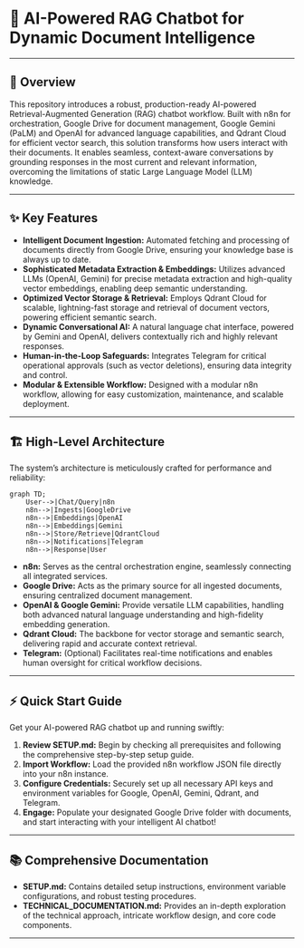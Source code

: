 # 🧠 AI-Powered RAG Chatbot for Dynamic Document Intelligence

---

## 🚀 Overview

This repository introduces a robust, production-ready AI-powered Retrieval-Augmented Generation (RAG) chatbot workflow. Built with n8n for orchestration, Google Drive for document management, Google Gemini (PaLM) and OpenAI for advanced language capabilities, and Qdrant Cloud for efficient vector search, this solution transforms how users interact with their documents. It enables seamless, context-aware conversations by grounding responses in the most current and relevant information, overcoming the limitations of static Large Language Model (LLM) knowledge.

---

## ✨ Key Features

- **Intelligent Document Ingestion:** Automated fetching and processing of documents directly from Google Drive, ensuring your knowledge base is always up to date.
- **Sophisticated Metadata Extraction & Embeddings:** Utilizes advanced LLMs (OpenAI, Gemini) for precise metadata extraction and high-quality vector embeddings, enabling deep semantic understanding.
- **Optimized Vector Storage & Retrieval:** Employs Qdrant Cloud for scalable, lightning-fast storage and retrieval of document vectors, powering efficient semantic search.
- **Dynamic Conversational AI:** A natural language chat interface, powered by Gemini and OpenAI, delivers contextually rich and highly relevant responses.
- **Human-in-the-Loop Safeguards:** Integrates Telegram for critical operational approvals (such as vector deletions), ensuring data integrity and control.
- **Modular & Extensible Workflow:** Designed with a modular n8n workflow, allowing for easy customization, maintenance, and scalable deployment.

---

## 🏗️ High-Level Architecture

The system’s architecture is meticulously crafted for performance and reliability:

```mermaid
graph TD;
    User-->|Chat/Query|n8n
    n8n-->|Ingests|GoogleDrive
    n8n-->|Embeddings|OpenAI
    n8n-->|Embeddings|Gemini
    n8n-->|Store/Retrieve|QdrantCloud
    n8n-->|Notifications|Telegram
    n8n-->|Response|User
```

- **n8n:** Serves as the central orchestration engine, seamlessly connecting all integrated services.
- **Google Drive:** Acts as the primary source for all ingested documents, ensuring centralized document management.
- **OpenAI & Google Gemini:** Provide versatile LLM capabilities, handling both advanced natural language understanding and high-fidelity embedding generation.
- **Qdrant Cloud:** The backbone for vector storage and semantic search, delivering rapid and accurate context retrieval.
- **Telegram:** (Optional) Facilitates real-time notifications and enables human oversight for critical workflow decisions.

---

## ⚡ Quick Start Guide

Get your AI-powered RAG chatbot up and running swiftly:

1. **Review SETUP.md:** Begin by checking all prerequisites and following the comprehensive step-by-step setup guide.
2. **Import Workflow:** Load the provided n8n workflow JSON file directly into your n8n instance.
3. **Configure Credentials:** Securely set up all necessary API keys and environment variables for Google, OpenAI, Gemini, Qdrant, and Telegram.
4. **Engage:** Populate your designated Google Drive folder with documents, and start interacting with your intelligent AI chatbot!

---

## 📚 Comprehensive Documentation

- **SETUP.md:** Contains detailed setup instructions, environment variable configurations, and robust testing procedures.
- **TECHNICAL_DOCUMENTATION.md:** Provides an in-depth exploration of the technical approach, intricate workflow design, and core code components.

---
